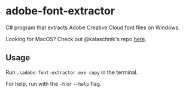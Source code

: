 # adobe-font-extractor

C# program that extracts Adobe Creative Cloud font files on Windows.

Looking for MacOS? Check out @kalaschnik's repo [here](https://github.com/Kalaschnik/adobe-fonts-revealer).

## Usage

Run `.\adobe-font-extractor.exe copy` in the terminal.

For help, run with the `-h` or `--help` flag.